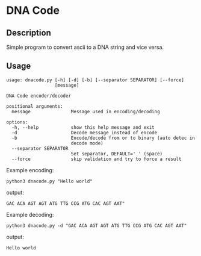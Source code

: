 # DNA Code

## Description
Simple program to convert ascii to a DNA string and vice versa.

## Usage
```
usage: dnacode.py [-h] [-d] [-b] [--separator SEPARATOR] [--force]
                  [message]

DNA Code encoder/decoder

positional arguments:
  message               Message used in encoding/decoding

options:
  -h, --help            show this help message and exit
  -d                    Decode message instead of encode
  -b                    Encode/decode from or to binary (auto detec in
                        decode mode)
  --separator SEPARATOR
                        Set separator, DEFAULT=' ' (space)
  --force               skip validation and try to force a result
```

Example encoding:

`python3 dnacode.py "Hello world"`

output:

`GAC ACA AGT AGT ATG TTG CCG ATG CAC AGT AAT"`


Example decoding:

`python3 dnacode.py -d "GAC ACA AGT AGT ATG TTG CCG ATG CAC AGT AAT"`

output:

`Hello world`
